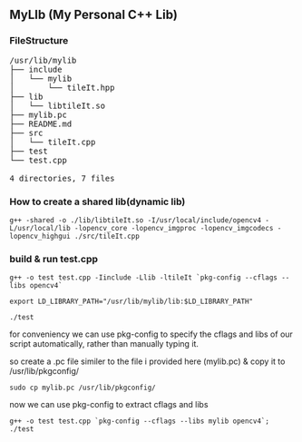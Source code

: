 ## MyLIb (My Personal C++ Lib)

### FileStructure

<pre>
/usr/lib/mylib
├── include
│   └── mylib
│       └── tileIt.hpp
├── lib
│   └── libtileIt.so
├── mylib.pc
├── README.md
├── src
│   └── tileIt.cpp
├── test
└── test.cpp

4 directories, 7 files
</pre>

### How to create a shared lib(dynamic lib)
```
g++ -shared -o ./lib/libtileIt.so -I/usr/local/include/opencv4 -L/usr/local/lib -lopencv_core -lopencv_imgproc -lopencv_imgcodecs -lopencv_highgui ./src/tileIt.cpp
```

### build & run test.cpp

```
g++ -o test test.cpp -Iinclude -Llib -ltileIt `pkg-config --cflags --libs opencv4`
```
```
export LD_LIBRARY_PATH="/usr/lib/mylib/lib:$LD_LIBRARY_PATH"
```
```
./test
```

for conveniency we can use pkg-config to specify the cflags and libs of our script automatically, rather than manually typing it.

so create a .pc file similer to the file i provided here (mylib.pc) & copy it to /usr/lib/pkgconfig/

```
sudo cp mylib.pc /usr/lib/pkgconfig/
```

now we can use pkg-config to extract cflags and libs
```
g++ -o test test.cpp `pkg-config --cflags --libs mylib opencv4`; ./test
```
